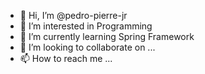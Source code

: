 - 👋 Hi, I’m @pedro-pierre-jr
- 👀 I’m interested in Programming
- 🌱 I’m currently learning Spring Framework
- 💞️ I’m looking to collaborate on ...
- 📫 How to reach me ...

<!---
pedro-pierre-jr/pedro-pierre-jr is a ✨ special ✨ repository because its `README.md` (this file) appears on your GitHub profile.
You can click the Preview link to take a look at your changes.
--->
